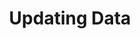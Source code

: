 ---
layout: chapter
title: Updating Data
slides:

  - class: title-slide
    content: |

      ![Gather Workshops Logo]([[BASE_URL]]/theme/assets/images/gw_logo.png)

      # Updating Data
      _Saving changes to existing data_




  - content: |

      ![Thumbs Up!]([[BASE_URL]]/theme/assets/images/thumbs-up.svg){: height="200"}

      ## Updating Data: Complete!

      [Take me to the next chapter!](deleting-data.html)


---